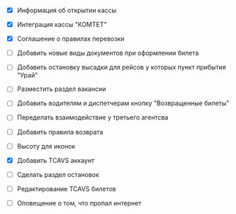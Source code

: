 - [x] Информация об открытии кассы
- [x] Интеграция кассы "КОМТЕТ"
- [x] Соглашение о правилах перевозки
- [ ] Добавить новые виды документов при оформлении билета
- [ ] Добавить остановку высадки для рейсов у которых пункт прибытия "Урай"
- [ ] Разместить раздел вакансии
- [ ] Добавить водителям и диспетчерам кнопку "Возвращенные билеты"




- [ ] Переделать взаимодействие у третьего агентсва
- [ ] Добавить правила возврата
- [ ] Высоту для иконок
- [x] Добавить TCAVS аккаунт
- [ ] Сделать раздел остановок
- [ ] Редактирование TCAVS билетов
- [ ] Оповещение о том, что пропал интернет